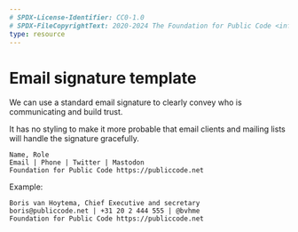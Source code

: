 ```yaml
---
# SPDX-License-Identifier: CC0-1.0
# SPDX-FileCopyrightText: 2020-2024 The Foundation for Public Code <info@publiccode.net>
type: resource
---
```


# Email signature template

We can use a standard email signature to clearly convey who is communicating and build trust.

It has no styling to make it more probable that email clients and mailing lists will handle the signature gracefully.

```
Name, Role
Email | Phone | Twitter | Mastodon
Foundation for Public Code https://publiccode.net
```

Example:

```
Boris van Hoytema, Chief Executive and secretary
boris@publiccode.net | +31 20 2 444 555 | @bvhme
Foundation for Public Code https://publiccode.net
```
